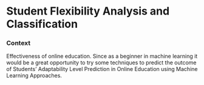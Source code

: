 # Student Flexibility Analysis and Classification

### Context

Effectiveness of online education. Since as a beginner in machine learning it would be a great opportunity to try some techniques to predict the outcome of Students’ Adaptability Level Prediction in Online Education using Machine Learning Approaches.



